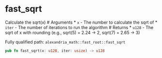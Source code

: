 # fast_sqrt

Calculate the sqrt(x) # Arguments * `x` - The number to calculate the sqrt of * `iter` - The number of iterations to run the algorithm # Returns * `u128` - The sqrt of x with rounding (e.g., sqrt(5) = 2.24 -> 2, sqrt(7) = 2.65 -> 3)

Fully qualified path: `alexandria_math::fast_root::fast_sqrt`

```rust
pub fn fast_sqrt(x: u128, iter: usize) -> u128
```

